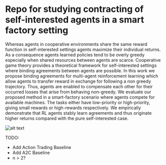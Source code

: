 # Repo for studying contracting of self-interested agents in a smart factory setting
       
Whereas agents in cooperative environments share the same reward function in self-interested settings agents maximize their individual returns. As a consequence agents learned policies tend to be overly greedy especially when shared resources between agents are scarce. Cooperative game theory provides a theoretical framework for self-interested settings where binding agreements between agents are possible. In this work we propose binding agreements for multi-agent reinforcement learning which allow agents to transfer reward in exchange for following a non greedy trajectory. Thus, agents are enabled to compensate each other for their occurred losses that arise from behaving non-greedy. We evaluate our proposed method in a smart-factory scenario where agents compete for available machines. The tasks either have low-priority or high-priority, giving small rewards or high-rewards respectively. We empirically demonstrate that RL agents stably learn agreements and thus originate higher returns compared with the pure self-interested case.

 
![alt text](https://raw.githubusercontent.com/kyrillschmid/contracting-agents/tree/master/experiments/20190923-10-58-52/rewards-var.png)

 
 TODO: 
 
 - Add Action Trading Baseline
 - Add A2C Baseline
 - n > 2?
 

 